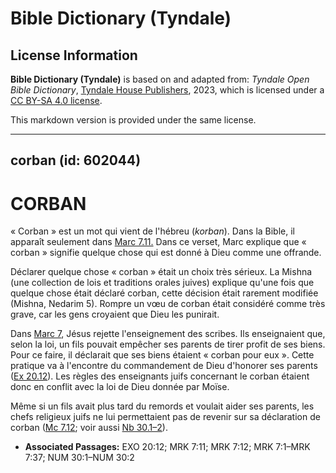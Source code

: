 # Bible Dictionary (Tyndale)

## License Information

**Bible Dictionary (Tyndale)** is based on and adapted from: _Tyndale Open Bible Dictionary_, [Tyndale House Publishers](https://tyndaleopenresources.com/), 2023, which is licensed under a [CC BY-SA 4.0 license](https://creativecommons.org/licenses/by-sa/4.0/legalcode.en).

This markdown version is provided under the same license.



--------------------------------

## corban (id: 602044)

CORBAN
======

« Corban » est un mot qui vient de l'hébreu (*korban*). Dans la Bible, il apparaît seulement dans [Marc 7\.11\.](https://ref.ly/Mark7:11) Dans ce verset, Marc explique que « corban » signifie quelque chose qui est donné à Dieu comme une offrande.

Déclarer quelque chose « corban » était un choix très sérieux. La Mishna (une collection de lois et traditions orales juives) explique qu'une fois que quelque chose était déclaré corban, cette décision était rarement modifiée (Mishna, Nedarim 5\). Rompre un vœu de corban était considéré comme très grave, car les gens croyaient que Dieu les punirait.

Dans [Marc 7](https://ref.ly/Mark7:1-Mark7:37), Jésus rejette l'enseignement des scribes. Ils enseignaient que, selon la loi, un fils pouvait empêcher ses parents de tirer profit de ses biens. Pour ce faire, il déclarait que ses biens étaient « corban pour eux ». Cette pratique va à l'encontre du commandement de Dieu d'honorer ses parents ([Ex 20\.12](https://ref.ly/Exod20:12)). Les règles des enseignants juifs concernant le corban étaient donc en conflit avec la loi de Dieu donnée par Moïse.

Même si un fils avait plus tard du remords et voulait aider ses parents, les chefs religieux juifs ne lui permettaient pas de revenir sur sa déclaration de corban ([Mc 7\.12](https://ref.ly/Mark7:12); voir aussi [Nb 30\.1–2](https://ref.ly/Num30:1-Num30:2)).

* **Associated Passages:** EXO 20:12; MRK 7:11; MRK 7:12; MRK 7:1–MRK 7:37; NUM 30:1–NUM 30:2

